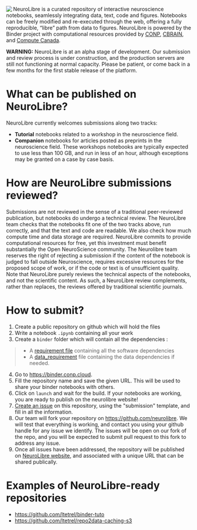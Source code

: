 <img align="left" src="https://conp-pcno.github.io/images/neurolibre-icon-red.png"> NeuroLibre is a curated repository of interactive neuroscience notebooks, seamlessly integrating data, text, code and figures. Notebooks can be freely modified and re-executed through the web, offering a fully reproducible, “libre” path from data to figures. NeuroLibre is powered by the Binder project with computational resources provided by [CONP](http://conp.ca/), [CBRAIN](http://mcin.ca/technology/cbrain/), and [Compute Canada](https://www.computecanada.ca/).
 
**WARNING:** NeuroLibre is at an alpha stage of development. Our submission and review process is under construction, and the production servers are still not functioning at normal capacity. Please be patient, or come back in a few months for the first stable release of the platform.

# What can be published on NeuroLibre?

NeuroLibre currently welcomes submissions along two tracks:
 - **Tutorial** notebooks related to a workshop in the neuroscience field.
 - **Companion** notebooks for articles posted as preprints in the neuroscience field.
These workshops notebooks are typically expected to use less than 100 GB, and run in less of an hour, although exceptions may be granted on a case by case basis. 

# How are NeuroLibre submissions reviewed?

Submissions are not reviewed in the sense of a traditional peer-reviewed publication, but notebooks do undergo a technical review. The NeuroLibre team checks that the notebooks fit one of the two tracks above, run correctly, and that the text and code are readable. We also check how much compute time and data storage are required. NeuroLibre commits to provide computational resources for free, yet this investment must benefit substantially the Open NeuroScience community. The Neurolibre team reserves the right of rejecting a submission if the content of the notebook is judged to fall outside Neuroscience, requires excessive resources for the proposed scope of work, or if the code or text is of unsufficient quality. Note that NeuroLibre purely reviews the technical aspects of the notebooks, and not the scientific content. As such, a NeuroLibre review complements, rather than replaces, the reviews offered by traditional scientific journals.

# How to submit?

1. Create a public repository on github which will hold the files
2. Write a notebook `.ipynb` containing all your work
3. Create a `binder` folder which will contain all the dependencies :
> * A [requirement file](https://mybinder.readthedocs.io/en/latest/config_files.html#requirements-txt-install-a-python-environment) containing all the software dependencies
> * A [data_requirement](https://github.com/SIMEXP/Repo2Data) file containing the data dependencies if needed.
4. Go to https://binder.conp.cloud.
5. Fill the repository name and save the given URL. This will be used to share your binder notebooks with others.
6. Click on `launch` and wait for the build. If your notebooks are working, you are ready to publish on the neurolibre website!
7. [Create an issue](https://github.com/neurolibre/submit/issues/new?assignees=pbellec&labels=&template=submission.md&title=%5BSUBMISSION%5D) on this repository, using the "submission" template, and fill in all the information. 
8. Our team will fork your repository on https://github.com/neurolibre. We will test that everything is working, and contact you using your github handle for any issue we identify. The issues will be open on our fork of the repo, and you will be expected to submit pull request to this fork to address any issue.
9. Once all issues have been addressed, the repository will be published on [NeuroLibre website](http://neurolibre.conp.ca), and associated with a unique URL that can be shared publically.
 
# Examples of NeuroLibre-ready repositories
 * https://github.com/ltetrel/binder-tuto
 * https://github.com/ltetrel/repo2data-caching-s3

